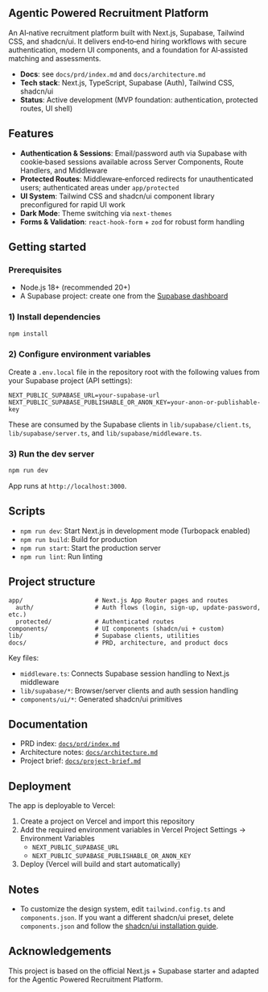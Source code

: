 ## Agentic Powered Recruitment Platform

An AI‑native recruitment platform built with Next.js, Supabase, Tailwind CSS, and shadcn/ui. It delivers end‑to‑end hiring workflows with secure authentication, modern UI components, and a foundation for AI‑assisted matching and assessments.

- **Docs**: see `docs/prd/index.md` and `docs/architecture.md`
- **Tech stack**: Next.js, TypeScript, Supabase (Auth), Tailwind CSS, shadcn/ui
- **Status**: Active development (MVP foundation: authentication, protected routes, UI shell)

## Features

- **Authentication & Sessions**: Email/password auth via Supabase with cookie‑based sessions available across Server Components, Route Handlers, and Middleware
- **Protected Routes**: Middleware‑enforced redirects for unauthenticated users; authenticated areas under `app/protected`
- **UI System**: Tailwind CSS and shadcn/ui component library preconfigured for rapid UI work
- **Dark Mode**: Theme switching via `next-themes`
- **Forms & Validation**: `react-hook-form` + `zod` for robust form handling

## Getting started

### Prerequisites

- Node.js 18+ (recommended 20+)
- A Supabase project: create one from the [Supabase dashboard](https://database.new)

### 1) Install dependencies

```bash
npm install
```

### 2) Configure environment variables

Create a `.env.local` file in the repository root with the following values from your Supabase project (API settings):

```
NEXT_PUBLIC_SUPABASE_URL=your-supabase-url
NEXT_PUBLIC_SUPABASE_PUBLISHABLE_OR_ANON_KEY=your-anon-or-publishable-key
```

These are consumed by the Supabase clients in `lib/supabase/client.ts`, `lib/supabase/server.ts`, and `lib/supabase/middleware.ts`.

### 3) Run the dev server

```bash
npm run dev
```

App runs at `http://localhost:3000`.

## Scripts

- `npm run dev`: Start Next.js in development mode (Turbopack enabled)
- `npm run build`: Build for production
- `npm run start`: Start the production server
- `npm run lint`: Run linting

## Project structure

```
app/                    # Next.js App Router pages and routes
  auth/                 # Auth flows (login, sign-up, update-password, etc.)
  protected/            # Authenticated routes
components/             # UI components (shadcn/ui + custom)
lib/                    # Supabase clients, utilities
docs/                   # PRD, architecture, and product docs
``` 

Key files:

- `middleware.ts`: Connects Supabase session handling to Next.js middleware
- `lib/supabase/*`: Browser/server clients and auth session handling
- `components/ui/*`: Generated shadcn/ui primitives

## Documentation

- PRD index: [`docs/prd/index.md`](docs/prd/index.md)
- Architecture notes: [`docs/architecture.md`](docs/architecture.md)
- Project brief: [`docs/project-brief.md`](docs/project-brief.md)

## Deployment

The app is deployable to Vercel:

1. Create a project on Vercel and import this repository
2. Add the required environment variables in Vercel Project Settings → Environment Variables
   - `NEXT_PUBLIC_SUPABASE_URL`
   - `NEXT_PUBLIC_SUPABASE_PUBLISHABLE_OR_ANON_KEY`
3. Deploy (Vercel will build and start automatically)

## Notes

- To customize the design system, edit `tailwind.config.ts` and `components.json`. If you want a different shadcn/ui preset, delete `components.json` and follow the [shadcn/ui installation guide](https://ui.shadcn.com/docs/installation/next).

## Acknowledgements

This project is based on the official Next.js + Supabase starter and adapted for the Agentic Powered Recruitment Platform.
